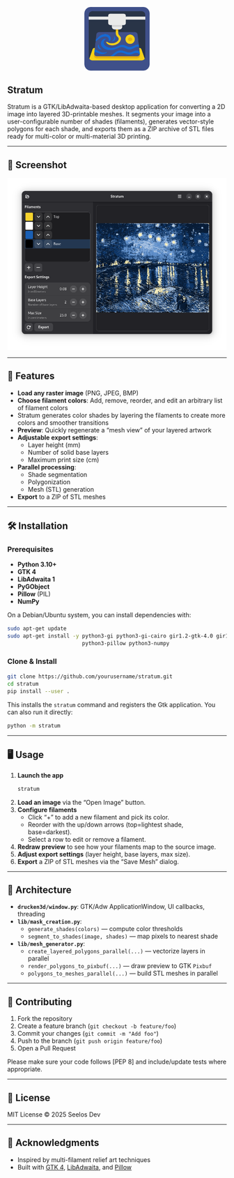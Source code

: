 <p align="center">
  <img src='src/icons/dev.seelos.drucken3d.svg' width='150'>
  
  ## Stratum
</p>

Stratum is a GTK/LibAdwaita-based desktop application for converting a 2D image into layered 3D-printable meshes. It segments your image into a user-configurable number of shades (filaments), generates vector-style polygons for each shade, and exports them as a ZIP archive of STL files ready for multi-color or multi-material 3D printing.

---

## 📸 Screenshot

![Stratum in action](docs/img.png)

---

## 🚀 Features

- **Load any raster image** (PNG, JPEG, BMP)  
- **Choose filament colors**: Add, remove, reorder, and edit an arbitrary list of filament colors  
- Stratum generates color shades by layering the filaments to create more colors and smoother transitions
- **Preview**: Quickly regenerate a “mesh view” of your layered artwork  
- **Adjustable export settings**:  
  - Layer height (mm)  
  - Number of solid base layers  
  - Maximum print size (cm)  
- **Parallel processing**:  
  - Shade segmentation  
  - Polygonization  
  - Mesh (STL) generation  
- **Export** to a ZIP of STL meshes  

---

## 🛠️ Installation

### Prerequisites

- **Python 3.10+**  
- **GTK 4**  
- **LibAdwaita 1**  
- **PyGObject**  
- **Pillow** (PIL)  
- **NumPy**

On a Debian/Ubuntu system, you can install dependencies with:

```bash
sudo apt-get update
sudo apt-get install -y python3-gi python3-gi-cairo gir1.2-gtk-4.0 gir1.2-adw-1 \
                        python3-pillow python3-numpy
```

### Clone & Install

```bash
git clone https://github.com/yourusername/stratum.git
cd stratum
pip install --user .
```

This installs the `stratum` command and registers the Gtk application. You can also run it directly:

```bash
python -m stratum
```

---

## 🖥️ Usage

1. **Launch the app**  
   ```bash
   stratum
   ```
2. **Load an image** via the “Open Image” button.
3. **Configure filaments**  
   - Click “+” to add a new filament and pick its color.  
   - Reorder with the up/down arrows (top=lightest shade, base=darkest).  
   - Select a row to edit or remove a filament.  
4. **Redraw preview** to see how your filaments map to the source image.
5. **Adjust export settings** (layer height, base layers, max size).
6. **Export** a ZIP of STL meshes via the “Save Mesh” dialog.

---

## 🧩 Architecture

- **`drucken3d/window.py`**: GTK/Adw ApplicationWindow, UI callbacks, threading  
- **`lib/mask_creation.py`**:  
  - `generate_shades(colors)` — compute color thresholds  
  - `segment_to_shades(image, shades)` — map pixels to nearest shade  
- **`lib/mesh_generator.py`**:  
  - `create_layered_polygons_parallel(...)` — vectorize layers in parallel  
  - `render_polygons_to_pixbuf(...)` — draw preview to GTK `Pixbuf`  
  - `polygons_to_meshes_parallel(...)` — build STL meshes in parallel  

---

## 🤝 Contributing

1. Fork the repository  
2. Create a feature branch (`git checkout -b feature/foo`)  
3. Commit your changes (`git commit -m "Add foo"`)  
4. Push to the branch (`git push origin feature/foo`)  
5. Open a Pull Request  

Please make sure your code follows [PEP 8] and include/update tests where appropriate.

---

## 📄 License

MIT License © 2025 Seelos Dev

---

## 🙏 Acknowledgments

- Inspired by multi-filament relief art techniques  
- Built with [GTK 4](https://gtk.org), [LibAdwaita](https://gnome.pages.gitlab.gnome.org/libadwaita/), and [Pillow](https://python-pillow.org/)
